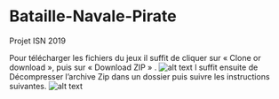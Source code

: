 # Bataille-Navale-Pirate
Projet ISN 2019

Pour télécharger les fichiers du jeux il suffit de cliquer sur « Clone or download », puis sur « Download ZIP » .
![alt text](https://imgur.com/XsqREbm.png)
l suffit ensuite de Décompresser l’archive Zip dans un dossier puis suivre les instructions suivantes.
![alt text](https://imgur.com/4Fsg1yP.png)

